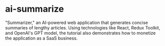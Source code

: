 # ai-summarize
 "Summarizer," an AI-powered web application that generates concise summaries of lengthy articles. Using technologies like React, Redux Toolkit, and OpenAI's GPT model, the tutorial also demonstrates how to monetize the application as a SaaS business.
